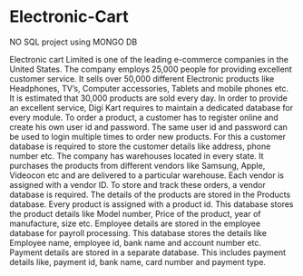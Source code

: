 # Electronic-Cart
NO SQL project using MONGO DB

Electronic cart Limited is one of the leading e-commerce companies in the United States. The company employs 25,000 people for providing excellent customer service. It sells over 50,000 different Electronic products like Headphones, TV’s, Computer accessories, Tablets and mobile phones etc. It is estimated that 30,000 products are sold every day. In order to provide an excellent service, Digi Kart requires to maintain a dedicated database for every module. To order a product, a customer has to register online and create his own user id and password. The same user id and password can be used to login multiple times to order new products. For this a customer database is required to store the customer details like address, phone number etc. The company has warehouses located in every state. It purchases the products from different vendors like Samsung, Apple, Videocon etc and are delivered to a particular warehouse. Each vendor is assigned with a vendor ID. To store and track these orders, a vendor database is required. The details of the products are stored in the Products database. Every product is assigned with a product id. This database stores the product details like Model number, Price of the product, year of manufacture, size etc. Employee details are stored in the employee database for payroll processing. This database stores the details like Employee name, employee id, bank name and account number etc. Payment details are stored in a separate database. This includes payment details like, payment id, bank name, card number and payment type.

